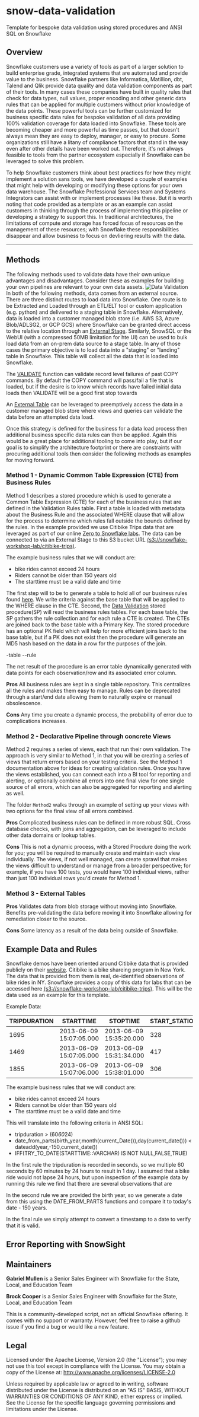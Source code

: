 # snow-data-validation
Template for bespoke data validation using stored procedures and ANSI SQL on Snowflake

## Overview
Snowflake customers use a variety of tools as part of a larger solution to build enterprise grade, integrated systems that are automated and provide value to the business. Snowflake partners like Informatica, Matillion, dbt, Talend and Qlik provide data quality and data validation components as part of their tools. In many cases these companies have built in quality rules that check for data types, null values, proper encoding and other generic data rules that can be applied for multiple customers without prior knowledge of the data points. These powerful tools can be further customized for business specific data rules for bespoke validation of all data providing 100% validation coverage for data loaded into Snowflake. These tools are becoming cheaper and more powerful as time passes, but that doesn't always mean they are easy to deploy, manager, or easy to procure. Some organizations still have a litany of compliance factors that stand in the way even after other details have been worked out. Therefore, it's not always feasible to tools from the partner ecosystem especially if Snowflake can be leveraged to solve this problem.

To help Snowflake customers think about best practices for how they might implement a solution sans tools, we have developed a couple of examples that might help with developing or modifying these options for your own data warehouse. The Snowflake Professional Services team and Systems Integrators can assist with or implement processes like these. But it is worth noting that code provided as a template or as an example can assist customers in thinking through the process of implementing this pipeline or developing a strategy to support this. In traditional architectures, the limitations of compute and storage has forced focus of resources on the management of these resources; with Snowflake these responsibilities disappear and allow business to focus on devliering results with the data.
<hr>

## Methods
The following methods used to validate data have their own unique advantages and disadvantages. Consider these as examples for building your own pipelines are relevant to your own data assets.
<img src="images/Data_Validation_w_ Notes.png" alt="Data Validation" title="Data Validation" />
In both of the following methods, data comes from an external source. There are three distinct routes to load data into Snowflake. One route is to be  Extracted and Loaded through an ETL/ELT tool or custom application (e.g. python) and delivered to a staging table in Snowflake. Alternatively, data is loaded into a customer managed blob store (i.e. AWS S3, Azure Blob/ADLSG2, or GCP GCS) where Snowflake can be granted direct access to the relative location through an [External Stage](https://docs.snowflake.com/en/user-guide/data-load-bulk.html). Similarly, SnowSQL or the WebUI (with a compressed 50MB limitation for hte UI) can be used to bulk load data from an on-prem data source to a stage table. In any of those cases the primary objective is to load data into a "staging" or "landing" table in Snowflake. This table will collect all the data that is loaded into Snowflake.

The [VALIDATE](https://docs.snowflake.com/en/sql-reference/functions/validate.html) function can validate record level failures of past COPY commands. By default the COPY command will pass/fail a file that is loaded, but if the desire is to know which records have failed initial data loads then VALIDATE will be a good first stop towards

An [External Table](https://docs.snowflake.com/en/user-guide/tables-external-intro.html) can be leveraged to preemptively access the data in a customer managed blob store where views and queries can validate the data before an attempted data load.

Once this strategy is defined for the business for a data load process then additional business specific data rules can then be applied. Again this would be a great place for additional tooling to come into play, but if our goal is to simplify the architecture footprint or there are constraints with procuring additional tools then consider the following methods as examples for moving forward.

### Method 1 - Dynamic Common Table Expression (CTE) from Business Rules
Method 1 describes a stored procedure which is used to generate a Common Table Expression (CTE) for each of the business rules that are defined in the Validation Rules table. First a table is loaded with metadata about the Business Rule and the associated WHERE clause that will allow for the process to determine which rules fall outside the bounds defined by the rules. In the example provided we use Citibike Trips data that are leveraged as part of our online [Zero to Snowflake labs](https://s3.amazonaws.com/snowflake-workshop-lab/InpersonZTS_LabGuide.pdf). The data can be connected to via an External Stage to this S3 bucket URL [(s3://snowflake-workshop-lab/citibike-trips)](s3://snowflake-workshop-lab/citibike-trips).

The example business rules that we will conduct are:
* bike rides cannot exceed 24 hours
* Riders cannot be older than 150 years old
* The starttime must be a valid date and time

The first step will to be to generate a table to hold all of our business rules found [here](Method1/validation_rules.sql). We write criteria against the base table that will be applied to the WHERE clause in the CTE. Second, the [Data Validation](Method1/validation_proc.sql) stored procedure(SP) will read the business rules tables. For each base table, the SP gathers the rule collection and for each rule a CTE is created. The CTEs are joined back to the base table with a Primary Key. The stored procedure has an optional PK field which will help for more efficient joins back to the base table, but if a PK does not exist then the procedure will generate an MD5 hash based on the data in a row for the purposes of the join.

-table
--rule

The net result of the procedure is an error table dynamically generated with data points for each observation/row and its associated error column.

**Pros**
All business rules are kept in a single table repository. This centralizes all the rules and makes them easy to manage. Rules can be deprecated through a start/end date allowing them to naturally expire or manual obsolescence.

**Cons**
Any time you create a dynamic process, the probability of error due to complications increases.

### Method 2 - Declarative Pipeline through concrete Views
Method 2 requires a series of views, each that run their own validation. The approach is very similar to Method 1, in that you will be creating a series of views that return errors based on your testing criteria. See the Method 1 documentation above for ideas for creating validation rules. Once you have the views established, you can connect each into a BI tool for reporting and alerting, or optionally combine all errors into one final view for one single source of all errors, which can also be aggregated for reporting and alerting as well.

The folder `Method2` walks through an example of setting up your views with two options for the final view of all errors combined.

**Pros**
Complicated business rules can be defined in more robust SQL. Cross database checks, with joins and aggregation, can be leveraged to include other data domains or lookup tables.

**Cons**
This is not a dynamic process, with a Stored Procdure doing the work for you; you will be required to manually create and maintain each view individually.  The views, if not well managed, can create sprawl that makes the views difficult to understand or manage from a broader perspective; for example, if you have 100 tests, you would have 100 individual views, rather than just 100 individual rows you'd create for Method 1.

### Method 3 - External Tables

**Pros**
Validates data from blob storage without moving into Snowflake. Benefits pre-validating the data before moving it into Snowflake allowing for remediation closer to the source.

**Cons**
Some latency as a result of the data being outside of Snowflake.

## Example Data and Rules

Snowflake demos have been oriented around Citibike data that is provided publicly on their [website](https://www.citibikenyc.com/system-data). Citibike is a bike shareing program in New York. The data that is provided from them is real, de-identified observations of bike rides in NY. Snowflake provides a copy of this data for labs that can be accessed here
[(s3://snowflake-workshop-lab/citibike-trips)](s3://snowflake-workshop-lab/citibike-trips). This will be the data used as an example for this template.


Example Data:

  |TRIPDURATION|STARTTIME|STOPTIME|START_STATION_ID|START_STATION_NAME|START_STATION_LATITUDE|START_STATION_LONGITUDE|END_STATION_ID|END_STATION_NAME|END_STATION_LATITUDE|END_STATION_LONGITUDE|BIKEID|MEMBERSHIP_TYPE|USERTYPE|BIRTH_YEAR|GENDER|
 |---|---|---|---|---|---|---|---|---|---|---|---|---|---|---|---|
 |1695|2013-06-09 15:07:05.000|2013-06-09 15:35:20.000|328|Watts St & Greenwich St|40.72405549|-74.00965965|195|Liberty St & Broadway|40.70905623|-74.01043382|17652||Customer||0|
 |1469|2013-06-09 15:07:05.000|2013-06-09 15:31:34.000|417|Barclay St & Church St|40.71291224|-74.01020234|232|Cadman Plaza E & Tillary St|40.69597683|-73.99014892|15785||Customer||0|
 |1855|2013-06-09 15:07:06.000|2013-06-09 15:38:01.000|306|Cliff St & Fulton St|40.70823502|-74.00530063|309|Murray St & West St|40.7149787|-74.013012|15168||Subscriber|1971|1|

The example business rules that we will conduct are:
* bike rides cannot exceed 24 hours
* Riders cannot be older than 150 years old
* The starttime must be a valid date and time

This will translate into the following criteria in ANSI SQL:
* tripduration > (60*60*24)
* date_from_parts(birth_year,month(current_Date()),day(current_date())) < dateadd(year,-150,current_date())
* IFF(TRY_TO_DATE(STARTTIME::VARCHAR) IS NOT NULL,FALSE,TRUE)

In the first rule the tripduration is recorded in seconds, so we multiple 60 seconds by 60 minutes by 24 hours to result in 1 day. I assumed that a bike ride would not lapse 24 hours, but upon inspection of the example data by running this rule we find that there are several observations that are

In the second rule we are provided the birth year, so we generate a date from this using the DATE_FROM_PARTS functions and compare it to today's date - 150 years.

In the final rule we simply attempt to convert a timestamp to a date to verify that it is valid.

## Error Reporting with SnowSight



## Maintainers

**Gabriel Mullen**
is a Senior Sales Engineer with Snowflake for the State, Local, and Education Team

**Brock Cooper**
is a Senior Sales Engineer with Snowflake for the State, Local, and Education Team

This is a community-developed script, not an official Snowflake offering. It comes with no support or warranty. However, feel free to raise a github issue if you find a bug or would like a new feature.

## Legal
Licensed under the Apache License, Version 2.0 (the "License"); you may not use this tool except in compliance with the License. You may obtain a copy of the License at: http://www.apache.org/licenses/LICENSE-2.0

Unless required by applicable law or agreed to in writing, software distributed under the License is distributed on an "AS IS" BASIS, WITHOUT WARRANTIES OR CONDITIONS OF ANY KIND, either express or implied. See the License for the specific language governing permissions and limitations under the License.
